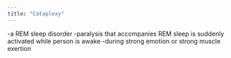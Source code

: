 ```yaml
---
title: "Cataplexy"
---
```

-a REM sleep disorder
-paralysis that accompanies REM sleep is suddenly activated while person is awake
-during strong emotion or strong muscle exertion

